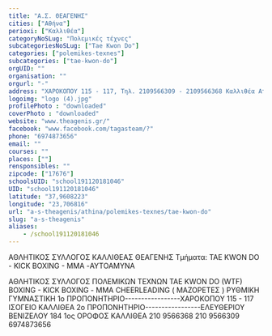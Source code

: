 ```yaml
---
title: "Α.Σ. ΘΕΑΓΕΝΗΣ"
cities: ["Αθήνα"]
perioxi: ["Καλλιθέα"]
categoryNoSLug: "Πολεμικές τέχνες"
subcategoriesNoSLug: ["Tae Kwon Do"]
categories: ["polemikes-texnes"]
subcategories: ["tae-kwon-do"]
orgUID: ""
organisation: ""
orgurl: "-"
address: "ΧΑΡΟΚΟΠΟΥ 115 - 117, Τηλ. 2109566309 - 2109566368 Καλλιθέα Αττικής Τ.Κ. 17676"
logoimg: "logo (4).jpg"
profilePhoto : "downloaded"
coverPhoto : "downloaded"
website: "www.theagenis.gr/"
facebook: "www.facebook.com/tagasteam/?"
phone: "6974873656"
email: ""
courses: ""
places: [""]
rensponsibles: ""
zipcode: ["17676"]
schoolsUID: "school191120181046"
UID: "school191120181046"
latitude: "37,9608223"
longitude: "23,706816"
url: "a-s-theagenis/athina/polemikes-texnes/tae-kwon-do"
slug: "a-s-theagenis"
aliases:
    - /school191120181046
---
```



ΑΘΛΗΤΙΚΟΣ ΣΥΛΛΟΓΟΣ ΚΑΛΛΙΘΕΑΣ ΘΕΑΓΕΝΗΣ Τμήματα: TAE KWON DO - KICK BOXING - MMA -ΑΥΤΟΑΜΥΝΑ

ΑΘΛΗΤΙΚΟΣ ΣΥΛΛΟΓΟΣ ΠΟΛΕΜΙΚΩΝ ΤΕΧΝΩΝ TAE KWON DO (WTF) BOXING - KICK BOXING - ΜΜΑ CHEERLEADING ( ΜΑΖΟΡΕΤΕΣ ) ΡΥΘΜΙΚΗ ΓΥΜΝΑΣΤΙΚΗ 1ο ΠΡΟΠΟΝΗΤΗΡΙΟ-----------------ΧΑΡΟΚΟΠΟΥ 115 - 117 ΙΣΟΓΕΙΟ ΚΑΛΛΙΘΕΑ 2ο ΠΡΟΠΟΝΗΤΗΡΙΟ-----------------ΕΛΕΥΘΕΡΙΟΥ ΒΕΝΙΖΕΛΟΥ 184 1ος ΟΡΟΦΟΣ ΚΑΛΛΙΘΕΑ 210 9566368 210 9566309 6974873656